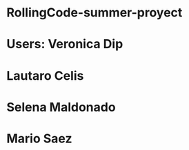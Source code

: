 # RollingCode-summer-proyect
# Users: Veronica Dip
#        Lautaro Celis
#        Selena Maldonado
#        Mario Saez